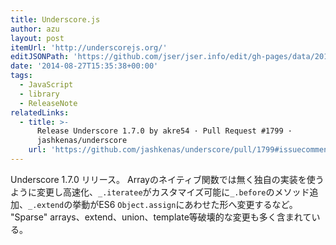 ```yaml
---
title: Underscore.js
author: azu
layout: post
itemUrl: 'http://underscorejs.org/'
editJSONPath: 'https://github.com/jser/jser.info/edit/gh-pages/data/2014/08/index.json'
date: '2014-08-27T15:35:38+00:00'
tags:
  - JavaScript
  - library
  - ReleaseNote
relatedLinks:
  - title: >-
      Release Underscore 1.7.0 by akre54 · Pull Request #1799 ·
      jashkenas/underscore
    url: 'https://github.com/jashkenas/underscore/pull/1799#issuecomment-53577944'
---
```

Underscore 1.7.0 リリース。
Arrayのネイティブ関数では無く独自の実装を使うように変更し高速化、`_.iteratee`がカスタマイズ可能に`_.before`のメソッド追加、`_.extend`の挙動がES6 `Object.assign`にあわせた形へ変更するなど。
"Sparse" arrays、extend、union、template等破壊的な変更も多く含まれている。
